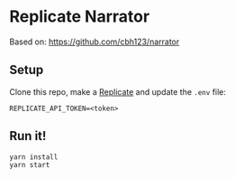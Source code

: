 # Replicate Narrator

Based on: https://github.com/cbh123/narrator

## Setup

Clone this repo, make a [Replicate](https://replicate.com) and update the `.env` file:

```
REPLICATE_API_TOKEN=<token>
```

## Run it!

```bash
yarn install
yarn start
```
